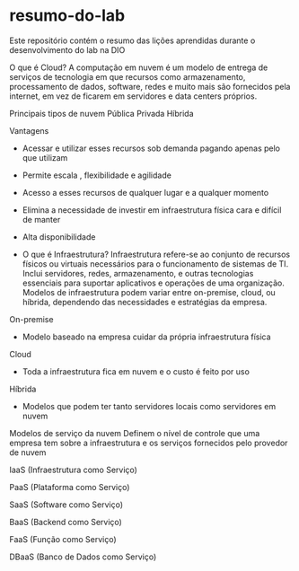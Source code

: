 # resumo-do-lab
Este repositório contém o resumo das lições aprendidas durante o desenvolvimento do lab na DIO

O que é Cloud?
A computação em nuvem é um modelo de entrega de serviços de tecnologia em que recursos como armazenamento, processamento de dados, software, redes e muito mais são fornecidos pela internet, em vez de ficarem em servidores e data centers próprios.

Principais tipos de nuvem
Pública
Privada
Híbrida

Vantagens
- Acessar e utilizar esses recursos sob demanda pagando apenas pelo que utilizam
- Permite escala , flexibilidade  e agilidade
- Acesso a esses recursos de qualquer lugar e a qualquer momento
- Elimina a necessidade de investir em infraestrutura física  cara e difícil de manter
- Alta disponibilidade

- O que é Infraestrutura?
Infraestrutura refere-se ao conjunto de recursos físicos ou virtuais necessários para o funcionamento de sistemas de TI. Inclui servidores, redes, armazenamento, e outras tecnologias essenciais para suportar aplicativos e operações de uma organização. Modelos de infraestrutura podem variar entre on-premise, cloud, ou híbrida, dependendo das necessidades e estratégias da empresa.

On-premise
- Modelo baseado na empresa cuidar da própria infraestrutura física

Cloud
- Toda a infraestrutura fica em nuvem e o custo é feito por uso

Híbrida
- Modelos que podem ter tanto servidores locais como servidores em nuvem

Modelos de serviço da nuvem
Definem o nível de controle que uma empresa tem sobre a infraestrutura e os serviços fornecidos pelo provedor de nuvem

IaaS 
(Infraestrutura como Serviço)

PaaS 
(Plataforma como Serviço)

SaaS 
(Software como Serviço)

BaaS 
(Backend como Serviço)

FaaS 
(Função como Serviço)

DBaaS
(Banco de Dados como Serviço)
